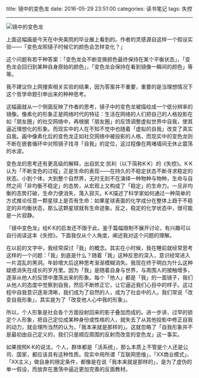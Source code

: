 title: 镜中的变色龙
date: 2016-05-29 23:51:00
categories: 读书笔记
tags: 失控

---
![镜中的变色龙](http://ww3.sinaimg.cn/large/4a41845fjw1f4d49kqph7j20go0m8wf0.jpg)

上面这幅画是今天在中央美院的毕业展上看到的。作者的灵感源自这样一个假设实验——「变色龙照镜子时候它的颜色会怎样变化？」

<!--more-->

这个问题有若干种答案：「变色龙会不断变换颜色最终保持在某个平衡状态」，「变色龙会回归到某种自身原始的颜色」，「变色龙会保持在看到镜像一瞬间的颜色」等等。

我不建议你上网搜索相关实验的结果，因为答案并不重要，重要的是当理想情况下这个哲学命题引申出来的种种思考。

这幅画就从一个侧面反映了作者的思考，镜子中的变色龙被描绘成一个低分辨率的镜像。像素化的形象正是网络时代的特征：生活在网络的人们把自己的人格投影在如「朋友圈」的社交网络中，再根据「朋友圈」的反馈调整虚拟世界中自我，使其逼近理想化的形象。而现实中的人在不知不觉中也随着「虚拟的自我」改变了真实自我。画中像素化后的变色龙正如社交网络中被投影的人格，而现实中的变色龙则不断在嵌套循环中对照镜子找寻「自我」的定位，这过程像在两堵墙间无休止震荡的水波。

变色龙的思考还有更高级的解释，出自凯文·凯利（以下简称K·K）的《失控》。K·K认为「不断变色的过程」正是生命的表现——在持久的不稳定状态不断寻求稳定的状态。小到个体，大到整个自然界，无时无刻不在演绎一种物种与物种，生命与自然之间「非均衡不稳定」的态势，从宏观上又构成了「稳定」的生命力。一旦非均衡的态势打破，生命力便消失，落入寂灭。K·K描述了科学家如何通过一种简单的方式推论任意一颗星球上是否有生命：如果星球表面的化学成分在整体上趋于不稳定的非均衡状态，那么这颗星球就有生命迹象。反之，稳定的化学状态中，很可能是一片寂静。

「镜中变色龙」给K·K的启发还不限于此，鉴于篇幅限制不展开讨论，有兴趣可以自行阅读这本《失控》。下面我仅从个人角度，阐述我对这个问题的理解。

在以前的文字中，我经常探讨「我」的概念。其实在小时候，我在睡前就经常思考这样的一个问题：「我」到底是什么？随着「我」这种反思的深入，意识经常进入一片混乱的黑洞。年龄增大后这种思考渐渐模糊消失。我现在终于明白为什么这种疑惑消失在成长的岁月里。因为「我」是随着自身与世界，与周围人的接触增多，逐渐从他人的反馈中激荡出来的形象。每个「他人」都是「我」的一面镜子，我们从他人的态度中觉察到自我，然后不断修正它，让它逼近我们心目中的样子。这过程中自我意识逐渐清晰，我们成为了自然的人，成为了社会中的人。我们常说「改变自我形象」，其实是为了「改变他人心中我的形象」。

所以，个人形象是社会各个方面投射回来的影子叠加而成的。进一步讲，过早的锁定个人形象，把自己定位成某种身份或性格的人，就失去了从其他投影中修正自我的动力，就会理所当然的认为，「我本来就是那样的」。这就忽略了「自我形象并不是最初由自己定义的，我们只是顺应周围的反射而改变的变色龙」这一事实。

如果按照K·K的说法，个人，群体都是「活系统」，那么本质上不管是个人还是公司、国家，都应该具有这种性质。现实中用所谓「互联网思维」，「XX商业模式」、「XX主义」做自身的限定条件，都像是在说「我本来就是那样的」，是为了虚伪的单一假设，而放弃在激荡中逼近更加完善的反面教材。
